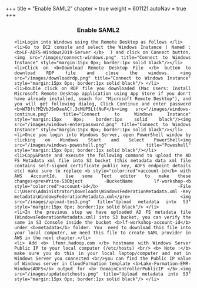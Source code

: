+++
title = "Enable SAML2"
chapter = true
weight = 601121
autoNav = true
+++

<center><h3>Enable SAML2</h3></center>

<div style="text-align: justify">


   <ol>
   
    <li>Login into Windows using the Remote Desktop as follows </li>
    <li>Go to EC2 console and select the Windows Instance ( Named : <b>LF-ADFS-Windows2019-Server </b>  ) and click on Connect button.<img src="/images/connect-windows.png" title="Connect to Windows Instance" style="margin:15px 0px; border:1px solid black"/></li>
    <li>Click on <b>Download Remote Desktop File </b> button to download RDP file and close the windows. <img src="/images/downloadrdp.png" title="Connect to Windows Instance" style="margin:15px 0px; border:1px solid black"/> </li>
    <li>Double click on RDP file you downloaded (Mac Users: Install Microsoft Remote Desktop application using App Store if you don't have already installed, seach for "Microsoft Remote Desktop"), and you will get following dialog, Click Continue and enter password <b>W7Bft?M2VbJSnDaeAC!.3cMUP5Lt(NuF</b><img src="/images/windows-continue.png" title="Connect to Windows Instance" style="margin:15px 0px; border:1px solid black"/><img src="/images/windows-enterpassward.png" title="Connect to Windows Instance" style="margin:15px 0px; border:1px solid black"/></li>
    <li>Once you login into Windows Server, open PowerShell window by clicking on Windows Start and Select PowerShell<img src="/images/windows-poweshell.png" title="Poweshell" style="margin:15px 0px; border:1px solid black"/></li>
    <li>Copy&Paste and execute the following command to upload the AD FS Metadata xml file into S3 bucket (this metadata data xml file contains self-signed certificate public key, ADFS endpoint details etc) make sure to replace <b style="color:red">account-id</b> with AWS AccountId. Use some Text editor to make these changes<pre>Write-S3Object -BucketName lf-workshop-<b style="color:red">account-id</b> -File C:\Users\Administrator\Downloads\WindowsFederationMetadata.xml -Key metadata\WindowsFederationMetadata.xml</pre> <img src="/images/upload-tos3.png" title="Upload metadata into S3" style="margin:15px 0px; border:1px solid black"/> </li>
    <li>In the previous step we have uploaded AD FS metadata file (WindowsFederationMetadata.xml) into S3 bucket, you can verify the same in S3 Console inside the bucket <b>lf-workshop-account-id</b> under <b>metadata</b> folder. You  need to download this file into your local computer, we need this file to create SAML provider in AWS in the next chapter.</li>
    <li> Add <b> lfemr.hadoop.com </b> hostname with Windows Server Public IP to your local computer (/etc/hosts) <br/> <b> Note :</b> make sure you do this in your local laptop/computer and not in Windows Server you connected <br/>you can find the Public IP value of Windows server in CloudFormation template <b>Lake-Formation-EMR-WindowsADFS</b> output for <b> DomainControllerPublicIP </b>.<img src="/images/updateetchosts.png" title="Upload metadata into S3" style="margin:15px 0px; border:1px solid black"/> </li>
   </ol>
   
      
</div>